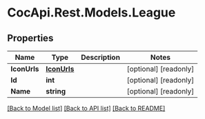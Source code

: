 # CocApi.Rest.Models.League

## Properties

Name | Type | Description | Notes
------------ | ------------- | ------------- | -------------
**IconUrls** | [**IconUrls**](IconUrls.md) |  | [optional] [readonly] 
**Id** | **int** |  | [optional] [readonly] 
**Name** | **string** |  | [optional] [readonly] 

[[Back to Model list]](../../README.md#documentation-for-models) [[Back to API list]](../../README.md#documentation-for-api-endpoints) [[Back to README]](../../README.md)

